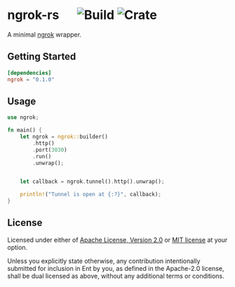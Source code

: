 # ngrok-rs &emsp; ![Build] ![Crate]

[build]: https://github.com/nkconnor/ngrok/workflows/build/badge.svg
[crate]: https://img.shields.io/crates/v/ngrok

A minimal [ngrok](https://ngrok.com/) wrapper.

## Getting Started

```toml
[dependencies]
ngrok = "0.1.0"
```

## Usage

```rust
use ngrok;

fn main() {
    let ngrok = ngrok::builder()
        .http()
        .port(3030)
        .run()
        .unwrap();


    let callback = ngrok.tunnel().http().unwrap();

    println!("Tunnel is open at {:?}", callback);
}
```

## License

Licensed under either of <a href="LICENSE-APACHE">Apache License, Version
2.0</a> or <a href="LICENSE-MIT">MIT license</a> at your option.

Unless you explicitly state otherwise, any contribution intentionally submitted
for inclusion in Ent by you, as defined in the Apache-2.0 license, shall be
dual licensed as above, without any additional terms or conditions.
